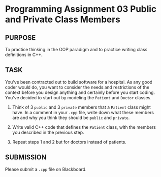 # Programming Assignment 03 Public and Private Class Members

## PURPOSE

To practice thinking in the OOP paradigm and to practice writing class definitions in C++.

## TASK

You've been contracted out to build software for a hospital. As any good coder would do, you want to consider the needs and restrictions of the context before you design anything and certainly before you start coding. You've decided to start out by modeling the `Patient` and `Doctor` classes.

1. Think of 3 `public` and 3 `private` members that a `Patient` class might have. In a comment in your `.cpp` file, write down what these members are and why you think they should be `public` and `private`.

2. Write valid C++ code that defines the `Patient` class, with the members you described in the previous step.

3. Repeat steps 1 and 2 but for doctors instead of patients.

## SUBMISSION

Please submit a `.cpp` file on Blackboard.
